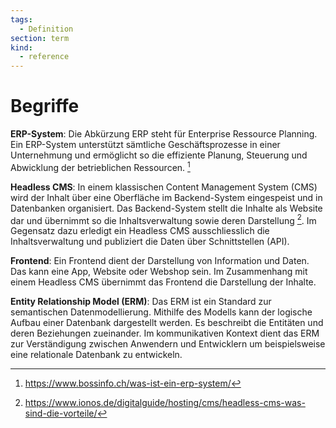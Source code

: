```yaml
---
tags:
  - Definition
section: term
kind:
  - reference
---
```

# Begriffe

**ERP-System**: Die Abkürzung ERP steht für Enterprise Ressource Planning. Ein ERP-System unterstützt sämtliche Geschäftsprozesse in einer Unternehmung und ermöglicht so die effiziente Planung, Steuerung und Abwicklung der betrieblichen Ressourcen. [^1]

**Headless CMS**: In einem klassischen Content Management System (CMS) wird der Inhalt über eine Oberfläche im Backend-System eingespeist und in Datenbanken organisiert. Das Backend-System stellt die Inhalte als Website dar und übernimmt so die Inhaltsverwaltung sowie deren Darstellung [^2]. Im Gegensatz dazu erledigt ein Headless CMS ausschliesslich die Inhaltsverwaltung und publiziert die Daten über Schnittstellen (API).

**Frontend**: Ein Frontend dient der Darstellung von Information und Daten. Das kann eine App, Website oder Webshop sein. Im Zusammenhang mit einem Headless CMS übernimmt das Frontend die Darstellung der Inhalte.

**Entity Relationship Model (ERM)**: Das ERM ist ein Standard zur semantischen Datenmodellierung. Mithilfe des Modells kann der logische Aufbau einer Datenbank dargestellt werden. Es beschreibt die Entitäten und deren Beziehungen zueinander. Im kommunikativen Kontext dient das ERM zur Verständigung zwischen Anwendern und Entwicklern um beispielsweise eine relationale Datenbank zu entwickeln.

[^1]: https://www.bossinfo.ch/was-ist-ein-erp-system/
[^2]: https://www.ionos.de/digitalguide/hosting/cms/headless-cms-was-sind-die-vorteile/